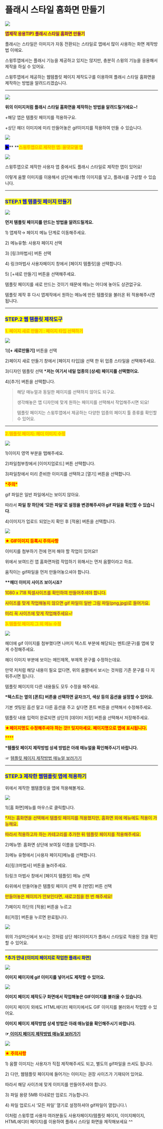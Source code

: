 # 플래시 스타일 홈화면 만들기

![](https://wp.swing2app.co.kr/wp-content/uploads/2018/09/%ED%94%8C%EB%9E%98%EC%8B%9C-%ED%99%88%ED%99%94%EB%A9%B4.png)

<mark style="color:purple;">**앱제작 응용TIP) 플래시 스타일 홈화면 만들기**</mark>

플래시는 스타일은 이미지가 자동 전환되는 스타일로 앱에서 많이 사용하는 화면 제작방법 이에요.

스윙투앱에서는 플래시 기능을 제공하고 있지는 않지만, 충분히 스윙의 기능을 응용해서 제작을 하실 수 있어요.

스윙투앱에서 제공하는 웹템플릿 페이지 제작도구를 이용하여 플래시 스타일 홈화면을 제작하는 방법을 알려드리겠습니다.

***

![](https://wp.swing2app.co.kr/wp-content/uploads/2018/09/%EB%85%B9%ED%99%94\_2020\_12\_14\_15\_39\_13\_690.gif)

**위의 이미지처럼 플래시 스타일 홈화면을 제작하는 방법을 알려드릴거에요\~!**

\+해당 앱은 템플릿 페이지를 적용하구요.

\+상단 헤더 이미지에 미리 만들어놓은 gif이미지를 적용하여 만들 수 있습니다.

![](https://wp.swing2app.co.kr/wp-content/uploads/2018/09/%EC%BA%A1%EC%B2%98-3.png)

<mark style="background-color:blue;">**▶**</mark>**  **<mark style="color:orange;">**스윙투앱으로 제작한 앱: 올댓모델 앱**</mark>

![](https://wp.swing2app.co.kr/wp-content/uploads/2018/09/%EB%85%B9%ED%99%94\_2020\_12\_15\_17\_04\_54\_162.gif)

스윙투앱으로 제작한 사용자 앱 중에서도 플래시 스타일로 제작한 앱이 있어요!

이렇게 움짤 이미지를 이용해서 상단에 배너형 이미지를 넣고, 플래시를 구성할 수 있습니다.

***

### <mark style="color:blue;">**STEP.1 웹 템플릿 페이지 만들기**</mark>

![](https://wp.swing2app.co.kr/wp-content/uploads/2018/09/%EC%9B%B9%ED%85%9C%ED%94%8C%EB%A6%BF-NEW1-1.png)

**먼저 템플릿 페이지를 만드는 방법을 알려드릴게요.**

1\) 앱제작→ 페이지 메뉴 단계로 이동해주세요.

2\) 메뉴유형: 사용자 페이지 선택

3\) \[링크마법사] 버튼 선택

4\) 링크마법사 사용자페이지 창에서 \[페이지 템플릿]을 선택합니다.

5\) \[+새로 만들기] 버튼을 선택해주세요.&#x20;

템플릿 페이지를 새로 만드는 것이기 때문에 메뉴는 어디에 놓아도 상관없구요.

템플릿 제작 후 다시 앱제작에서 원하는 메뉴에 만든 템플릿을 불러온 뒤 적용해주시면 됩니다.&#x20;

***

### <mark style="color:blue;">**STEP.2 웹 템플릿 제작도구**</mark>

<mark style="color:orange;">**1. 페이지 새로 만들기 : 페이지 타입 선택하기**</mark>

![](https://wp.swing2app.co.kr/wp-content/uploads/2018/09/%ED%94%8C%EB%9E%98%EC%8B%9C%ED%99%94%EB%A9%B4-new1.png)

1\)**\[+ 새로만들기]** 버튼을 선택

2\)페이지 새로 만들기 창에서 \[페이지 타입]을 선택 한 뒤  업종 스타일을 선택해주세요.

3\)디자인 템플릿 선택 **\*저는 여기서 네일 업종의 \[상세] 페이지를 선택했어요.**

4\)\[추가] 버튼을 선택합니다.

> 해당 매뉴얼과 동일한 페이지를 선택하지 않아도 되구요.
>
> 생각해놓은 앱 디자인에 맞게 원하는 페이지를 선택해서 작업해주시면 되요!
>
> 템플릿 페이지는 스윙투앱에서 제공하는 다양한 업종의 페이지 툴 종류를 확인할 수 있어요.

****

<mark style="color:orange;">**2.템플릿 페이지: 헤더 이미지 수정**</mark>

![](https://wp.swing2app.co.kr/wp-content/uploads/2018/09/%EC%9B%B9%ED%85%9C%ED%94%8C%EB%A6%BF%ED%94%8C%EB%9E%98%EC%8B%9Cnew2-1.png)

1\)이미지 영역 부분을 탭해주세요.&#x20;

2\)파일첨부창에서 \[이미지업로드] 버튼 선택합니다.

3\)파일창에서 미리 준비한 이미지를 선택하고 \[열기] 버튼을 선택합니다.

<mark style="color:red;">**\*주의\***</mark>

gif 파일은 일반 파일에서는 보이지 않아요.

따라서 **파일 창 하단에 ‘모든 파일’로 설정을 변경해주셔야 gif 파일을 확인할 수 있습니다**.

4\)이미지가 업로드 되었는지 확인 후 \[적용] 버튼을 선택합니다.

![](https://wp.swing2app.co.kr/wp-content/uploads/2020/09/%EC%BA%A1%EC%B2%9833.png)

<mark style="color:red;">**★ GIF이미지 등록시 주의사항**</mark>

이미지를 첨부하기 전에 먼저 해야 할 작업이 있어요!!

위에서 보여드린 앱 홈화면처럼 작업하기 위해서는 먼저 움짤이라고 하죠.

움직이는 gif파일을 먼저 만들어놓으셔야 합니다.&#x20;

**\*\*헤더 이미지 사이즈 보이시죠?**

<mark style="color:purple;">1080 x 718 픽셀사이즈를 확인하여 만들어주셔야 합니다.</mark>&#x20;

<mark style="color:purple;">사이즈를 맞게 작업해놓지 않으면 gif 파일이 일반 그림 파일(png,jpg)로 들어가요.</mark>

<mark style="color:purple;">미리 꼭 사이즈에 맞게 작업해주세요\~!</mark>

<mark style="color:purple;"></mark>

<mark style="color:orange;">**3.템플릿 페이지 그 외 메뉴 수정**</mark>

![](https://wp.swing2app.co.kr/wp-content/uploads/2018/09/%EC%9B%B9%ED%85%9C%ED%94%8C%EB%A6%BF%ED%94%8C%EB%9E%98%EC%8B%9Cnew3.png)

헤더에 gif 이미지를 첨부했다면 나머지 텍스트 부분에 해당되는 멘트(문구)를 앱에 맞게 수정해주세요.

헤더 이미지 부분에 보이는 메인제목, 부제목 문구를 수정하는데요.

만약 저처럼 해당 내용이 필요 없다면, 위의 움짤에서 보시는 것처럼 기존 문구를 다 지워주시면 됩니다.

템플릿 페이지의 다른 내용들도 모두 수정을 해주세요.

**\*텍스트는 옆의 \[폰트] 버튼을 선택하면 글자크기, 색상 등의 옵션을 설정할 수 있어요.**&#x20;

기본 셋팅된 옵션 말고 다른 옵션을 주고 싶다면 폰트 버튼을 선택해서 수정해주세요.

템플릿 내용 입력이 완료되면 상단의 \[데이터 저장] 버튼을 선택해서 저장해주세요.

<mark style="color:red;">**★페이지명도 수정해주셔야 하는 것!! 잊지마세요. 페이지명으로 앱에 표시됩니다.**</mark>&#x20;

<mark style="color:red;">****</mark>

**\*템플릿 페이지 제작방법 상세 방법은 아래 매뉴얼을 확인해주시기 바랍니다.**

☞ [템플릿 페이지 제작방법 매뉴얼 보러가기](../v2/pagemenu/template-page.md)

***

### <mark style="color:blue;">**STEP.3 제작한 웹템플릿 앱에 적용하기**</mark>

위에서 제작한 웹템플릿을  앱에 적용해볼게요.

![](https://wp.swing2app.co.kr/wp-content/uploads/2018/09/%EC%9B%B9%ED%85%9C%ED%94%8C%EB%A6%BF%ED%94%8C%EB%9E%98%EC%8B%9Cnew1.png)

1\)\[홈 화면]메뉴를 마우스로 클릭합니다.

<mark style="color:purple;">\*저는 홈화면을 선택해서 템플릿 페이지를 적용했지만, 홈화면 외에 메뉴에도 적용이 가능해요.</mark>

<mark style="color:purple;">따라서 적용하고자 하는 카테고리를 추가한 뒤 템플릿 페이지를 적용해주세요.</mark>&#x20;

2\)메뉴명: 홈화면 상단에 보여질 이름을 입력합니다.

3\)메뉴 유형에서 \[사용자 페이지]메뉴를 선택합니다.

4\)\[링크마법사] 버튼을 눌러주세요.

5\)링크 마법사 창에서 \[페이지 템플릿] 메뉴 선택

6\)위에서 만들어놓은 템플릿 페이지 선택 후 \[반영] 버튼 선택

<mark style="color:purple;">만들어놓은 페이지가 안보인다면, 새로고침을 한 번 해주세요!</mark>

7\)페이지 하단의 \[적용] 버튼을 누르고

8\)\[저장] 버튼을 누르면 완료됩니다.&#x20;



![](https://wp.swing2app.co.kr/wp-content/uploads/2018/09/%EB%85%B9%ED%99%94\_2020\_12\_14\_15\_41\_44\_321.gif)

위의 가상머신에서 보시는 것처럼 상단 헤더이미지가 플래시 스타일로 적용된 것을 확인할 수 있어요.

***

<mark style="color:blue;">**\*추가 안내 \[이미지 페이지로 작업한 플래시 화면]**</mark>

![](https://wp.swing2app.co.kr/wp-content/uploads/2018/09/%EB%85%B9%ED%99%94\_2020\_12\_14\_16\_23\_01\_948.gif)

**이미지 페이지에 gif 이미지를 넣어서도 제작할 수 있어요.**&#x20;

![](https://wp.swing2app.co.kr/wp-content/uploads/2018/09/%EB%85%B9%ED%99%94\_2020\_12\_14\_16\_26\_18\_258.gif)

**이미지 페이지 제작도구 화면에서 작업해놓은 GIF이미지를 불러올 수 있습니다.**

이미지 페이지 외에도 HTML에디터 페이지에서도 GIF 이미지를 불러와서 작업할 수 있어요.&#x20;

**이미지 페이지 제작방법 상세 방법은 아래 매뉴얼을 확인해주시기 바랍니다.**

**☞**[ **이미지 페이지 제작방법 매뉴얼 보러가기**](../v2/pagemenu/imagepage.md)

![](https://wp.swing2app.co.kr/wp-content/uploads/2020/07/%EC%BA%A1%EC%B2%98.png)

<mark style="color:red;">**★ 주의사항**</mark>

1\) 움짤 이미지는 사용자가 직접 제작해주셔도 되고, 별도의  gif파일을 쓰셔도 됩니다.

2\) 다만, 웹템플릿 페이지에 들어가는 이미지는 권장 사이즈가 기재되어 있어요.

따라서 해당 사이즈에 맞게 이미지를 만들어주셔야 합니다.

3\) 파일 용량 5MB 이내로만 업로드 가능합니다.

4\) 파일 업로드시 ‘모든 파일’ 열기로 설정하셔야 gif파일이 열립니다.\


이처럼 스윙투앱 사용자 여러분들도 사용자페이지(템플릿 페이지, 이미지페이지, HTML에디터 페이지)를 이용하여 플래시 스타일 화면을 제작해보세요 ^^
